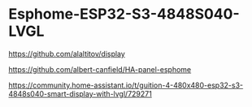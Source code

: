 # Esphome-ESP32-S3-4848S040-LVGL

https://github.com/alaltitov/display


https://github.com/albert-canfield/HA-panel-esphome



https://community.home-assistant.io/t/guition-4-480x480-esp32-s3-4848s040-smart-display-with-lvgl/729271
